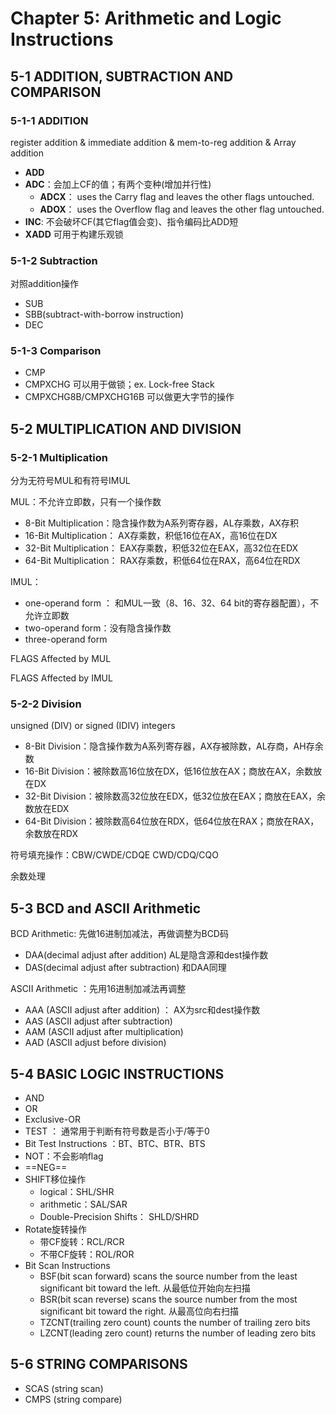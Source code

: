 # Chapter 5:  Arithmetic and Logic Instructions

## 5-1 ADDITION, SUBTRACTION AND COMPARISON

### 5-1-1 ADDITION

register addition & immediate addition & mem-to-reg addition & Array addition

- **ADD**
- **ADC**：会加上CF的值；有两个变种(增加并行性)
  - **ADCX**： uses the Carry flag and leaves the other flags untouched.
  - **ADOX**： uses the Overflow flag and leaves the other flag untouched.
- **INC**: 不会破坏CF(其它flag值会变)、指令编码比ADD短
- **XADD**  可用于构建乐观锁

### 5-1-2 **Subtraction** 

对照addition操作

- SUB
- SBB(subtract-with-borrow instruction)
- DEC

### 5-1-3 Comparison

- CMP
- CMPXCHG   可以用于做锁；ex. Lock-free Stack
- CMPXCHG8B/CMPXCHG16B 可以做更大字节的操作

## 5-2 MULTIPLICATION AND DIVISION 

### 5-2-1 Multiplication 

分为无符号MUL和有符号IMUL 

MUL：不允许立即数，只有一个操作数

- 8-Bit Multiplication：隐含操作数为A系列寄存器，AL存乘数，AX存积
- 16-Bit Multiplication： AX存乘数，积低16位在AX，高16位在DX
- 32-Bit Multiplication： EAX存乘数，积低32位在EAX，高32位在EDX
- 64-Bit Multiplication： RAX存乘数，积低64位在RAX，高64位在RDX

IMUL：

- one-operand form ： 和MUL一致（8、16、32、64 bit的寄存器配置），不允许立即数
- two-operand form：没有隐含操作数
- three-operand form

FLAGS Affected by MUL

FLAGS Affected by IMUL

### 5-2-2 Division 

unsigned (DIV) or signed (IDIV) integers

- 8-Bit Division：隐含操作数为A系列寄存器，AX存被除数，AL存商，AH存余数
- 16-Bit Division：被除数高16位放在DX，低16位放在AX；商放在AX，余数放在DX
- 32-Bit Division：被除数高32位放在EDX，低32位放在EAX；商放在EAX，余数放在EDX
- 64-Bit Division：被除数高64位放在RDX，低64位放在RAX；商放在RAX，余数放在RDX

符号填充操作：CBW/CWDE/CDQE    CWD/CDQ/CQO

余数处理

## 5-3 BCD and ASCII Arithmetic 

BCD Arithmetic: 先做16进制加减法，再做调整为BCD码

- DAA(decimal adjust after addition)  AL是隐含源和dest操作数
- DAS(decimal adjust after subtraction) 和DAA同理

ASCII Arithmetic ：先用16进制加减法再调整

- AAA (ASCII adjust after addition) ： AX为src和dest操作数
- AAS (ASCII adjust after subtraction)
- AAM (ASCII adjust after multiplication)
- AAD (ASCII adjust before division)

## 5-4 BASIC LOGIC INSTRUCTIONS 



- AND 
- OR
- Exclusive-OR
- TEST ： 通常用于判断有符号数是否小于/等于0
- Bit Test Instructions ：BT、BTC、BTR、BTS
- NOT：不会影响flag
- ==NEG==
- SHIFT移位操作
  - logical：SHL/SHR
  - arithmetic：SAL/SAR
  - Double-Precision Shifts： SHLD/SHRD
- Rotate旋转操作
  - 带CF旋转：RCL/RCR
  - 不带CF旋转：ROL/ROR
- Bit Scan Instructions
  - BSF(bit scan forward) scans the source number from the least significant bit toward the left. 从最低位开始向左扫描
  - BSR(bit scan reverse) scans the source number from the most significant bit toward the right. 从最高位向右扫描
  - TZCNT(trailing zero count) counts the number of trailing zero bits
  - LZCNT(leading zero count) returns the number of leading zero bits

## 5-6 STRING COMPARISONS 

- SCAS (string scan)
- CMPS (string compare)